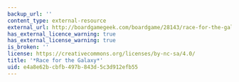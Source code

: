 ```yaml
---
backup_url: ''
content_type: external-resource
external_url: http://boardgamegeek.com/boardgame/28143/race-for-the-galaxy
has_external_licence_warning: true
has_external_license_warning: true
is_broken: ''
license: https://creativecommons.org/licenses/by-nc-sa/4.0/
title: '*Race for the Galaxy*'
uid: e4a8e62b-cbfb-497b-843d-5c3d912efb55
---
```

